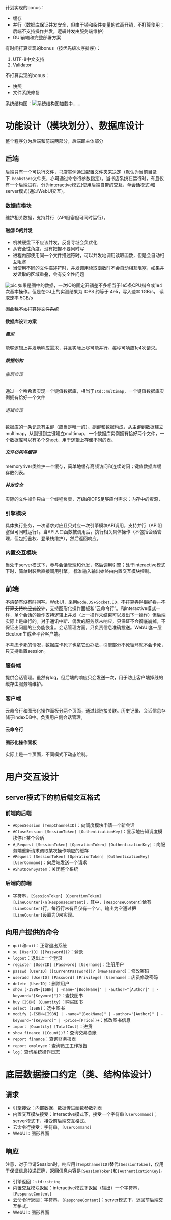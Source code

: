 计划实现的bonus：
- 缓存
- 并行（数据库保证并发安全，但由于锁和条件变量的过高开销，不打算使用；后端不支持操作并发，逻辑并发由服务端维护）
- GUI前端和完整部署方案

有时间打算实现的bonus（按优先级次序排序）：
1. UTF-8中文支持
2. Validator

不打算实现的bonus：
- 快照
- 文件系统修复

系统结构图：![系统结构图加载中……](https://cloud.zymsite.ink/f/dVFB/%E7%B3%BB%E7%BB%9F%E7%BB%93%E6%9E%84%E5%9B%BE.png)

# 功能设计（模块划分）、数据库设计
整个程序分为后端和前端两部分，后端即主体部分
## 后端
后端只有一个可执行文件，书店实例通过配置文件夹来决定（默认为当前目录下`.bookstore`文件夹，亦可通过命令行参数指定）。当书店系统在运行时，有且仅有一个后端进程，分为interactive模式(使用后端自带的交互，单会话模式)和server模式(通过WebUI交互)。
### 数据库模块
维护相关数据，支持并行（API阻塞但可同时运行）。
#### 磁盘IO的并发
- 机械硬盘下不应该并发，反复寻址会负优化
- 从安全性角度，没有把握不要同时写
- 进程内部使用同一个文件描述符时，可以并发地调用读取函数，但是会自动相互阻塞
- 当使用不同的文件描述符时，并发调用读取函数时不会自动相互阻塞，如果并发读取的区域重叠，会有安全性问题

![pic](https://cloud.zymsite.ink/f/8vCd/%E5%B1%8F%E5%B9%95%E6%88%AA%E5%9B%BE%202023-11-29%20102719.png)
如果是图中的数据，一次IO的固定开销差不多相当于1e5条CPU指令或1e4次基本操作。但是在OJ上的实测结果为 IOPS 约等于 4e5，写入速率 1GB/s， 读取速率 5GB/s

~~因此我不太打算碰文件系统~~

#### 数据库设计方案
##### 需求
能够逻辑上并发地响应需求，并且实际上尽可能并行。每秒可响应1e4次请求。
##### 数据结构
###### 底层实现
通过一个哈希表实现一个键值数据库，相当于`std::multimap`，一个键值数据库实例拥有恰好一个文件
###### 逻辑实现
数据库的一条记录有主键（应当是唯一的）、副键和数据构成，从主键到数据建立multimap，从副键到主键建立multimap，一个数据库实例拥有恰好两个文件，一个数据库可以有多个Sheet，用于逻辑上存储不同的表。

##### 文件访问与缓存
memoryriver类维护一个缓存，简单地缓存高频访问和连续访问；键值数据库缓存散列表。

##### 并发安全
实际的文件操作只由一个线程负责，万级的IOPS足够应付需求；内存中的资源，

### 引擎模块
具体执行业务，一次请求对应且只对应一次引擎模块API调用，支持并行（API阻塞但可同时运行）。当API入口函数被调用后，执行相关具体操作（不包括会话管理，但包括鉴权、登录栈维护），然后返回响应。

### 内置交互模块
当处于server模式下，参与会话管理和分发，然后调用引擎；处于interactive模式下时，简单封装后直接调用引擎。
标准输入输出始终由内置交互模块控制。

## 前端
~~不清楚有没有时间写~~。WebUI，采用`Node.JS`+`Socket.IO`，~~不打算弄得很好看，不打算支持响应式设计~~，支持图形化操作面板和“云命令行”。和interactive模式一样，单个会话的操作支持逻辑上并发（上一操作未结束可以发出下一操作）但后端实际上是串行的。对于通讯中断、偶发的服务器未响应，只保证不会彻底崩掉，不保证出问题的业务能恢复。会话管理方面，只负责信息准确投送。WebUI套一层Electron生成全平台客户端。

~~不考虑卡死的情况，数据库卡死了也拿它没办法，引擎部分不死循环就不会卡死~~，只支持重置session。
### 服务端
提供会话管理。虽然有log，但后端的响应只会发送一次，用于防止客户端掉线的缓存由服务端维护。
### 客户端
云命令行和图形化操作面板分两个页面，通过超链接关联。历史记录、会话信息存储于IndexDB中。负责用户侧会话管理。
#### 云命令行
#### 图形化操作面板
实际上是一个页面，不同模式下动态绘制。

# 用户交互设计
## server模式下的前后端交互格式
### 前端向后端
- `#OpenSession [TempChannelID]`：向调度模块申请一个新会话
- `#CloseSession [SessionToken] [OuthenticationKey]`：显示地告知调度模块停止某个会话
- `#_Request [SessionToken] [OperationToken] [OuthenticationKey]`：向服务端重新请求调取某次操作响应的缓存
- `#Request [SessionToken] [OperationToken] [OuthenticationKey] [UserCommand]`：向后端发送一个请求
- `#ShutDownSystem`：关闭整个系统

### 后端向前端
- 字符串，`[SessionToken] [OperationToken] [LineCounter]\n[ResponseContent]`，其中，`[ResponseContent]`恰有`[LineCounter]`行，每行行末有且仅有一个`\n`。输出为空通过把`[LineCounter]`设置为0来实现。

## 向用户提供的命令
- `quit`和`exit`：正常退出系统
- `su [UserID] ([Password])?`：登录
- `logout`：退出上一个登录
- `register [UserID] [Password] [Username]`：注册用户
- `passwd [UserID] ([CurrentPassword])? [NewPassword]`：修改密码
- `useradd [UserID] [Password] [Privilege] [Username]`：店员修改密码
- `delete [UserID]`：删除用户
- `show (-ISBN=[ISBN] | -name="[BookName]" | -author="[Author]" | -keyword="[Keyword]")?`：查找图书
- `buy [ISBN] [Quantity]`：购买图书
- `select [ISBN]`：选中图书
- `modify (-ISBN=[ISBN] | -name="[BookName]" | -author="[Author]" | -keyword="[Keyword]" | -price=[Price])+`：修改图书信息
- `import [Quantity] [TotalCost]`：进货
- `show finance ([Count])?`：查询交易总账
- `report finance`：查询财务报表
- `report employee`：查询员工工作报告
- `log`：查询系统操作日志

# 底层数据接口约定（类、结构体设计）
## 请求
- 引擎接受：内部数据，数据传进函数参数列表
- 内置交互模块接受：interactive模式下，接受一个字符串`[UserCommand]`；server模式下，接受前后端交互格式。
- 云命令行接受：字符串，`[UserCommand]`
- WebUI：图形界面

## 响应
注意，对于申请Session时，响应用`[TempChannelID]`替代`[SessionToken]`，仅用于保证信息投递正确，返回信息内容是`[SessionToken]`和`[AuthenticationKey]`。
- 引擎返回：`std::string`
- 内置交互模块返回：interactive模式下返回（输出）一个字符串，`[ResponseContent]`
- 云命令行返回：字符串，`[ResponseContent]`；server模式下，返回前后端交互格式。
- WebUI：图形界面